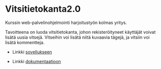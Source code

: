 # Vitsitietokanta2.0

Kurssin web-palvelinohjelmointi harjoitustyön kolmas yritys. 

Tavoitteena on luoda vitsitietokanta, johon rekisteröityneet käyttäjät voivat lisätä uusia vitsejä. Vitseihin voi lisätä niitä kuvaavia tägejä, ja vitsiin voi lisätä kommentteja.

* Linkki [sovellukseen](https://rocky-island-49591.herokuapp.com)

* Linkki [dokumentaatioon](https://github.com/dropleton/Vitsitietokanta2.0/blob/master/documentation/Vitsitietokannan%20dokumentaatio.pdf)

